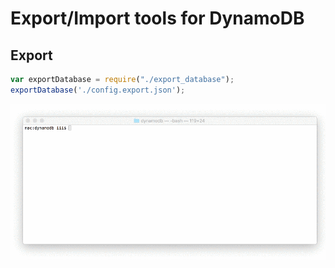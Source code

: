 # Export/Import tools for DynamoDB

## Export

```javascript
var exportDatabase = require("./export_database");
exportDatabase('./config.export.json');
```

![Exporting in console](export.gif?raw=true "Exporting in console")


